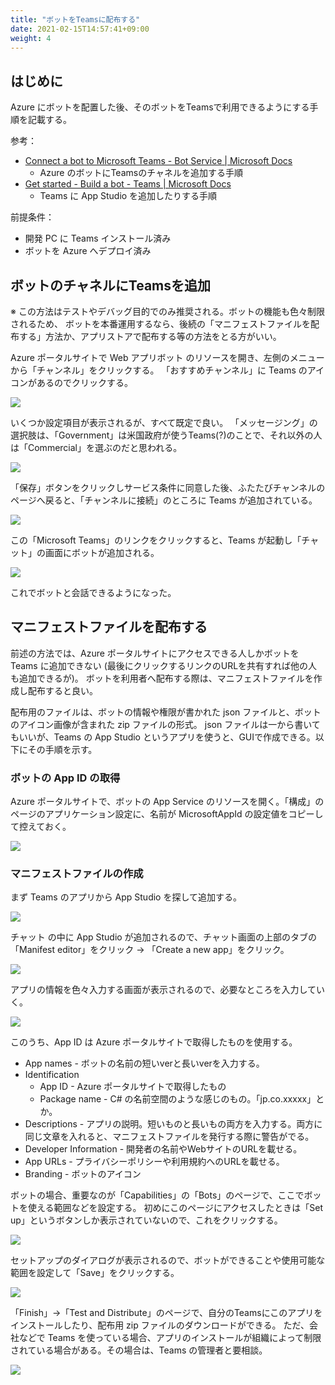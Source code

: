 ```yaml
---
title: "ボットをTeamsに配布する"
date: 2021-02-15T14:57:41+09:00
weight: 4
---
```


## はじめに
Azure にボットを配置した後、そのボットをTeamsで利用できるようにする手順を記載する。

参考：

* [Connect a bot to Microsoft Teams - Bot Service | Microsoft Docs](https://docs.microsoft.com/en-us/azure/bot-service/channel-connect-teams)
  * Azure のボットにTeamsのチャネルを追加する手順
* [Get started - Build a bot - Teams | Microsoft Docs](https://docs.microsoft.com/en-us/microsoftteams/platform/build-your-first-app/build-bot)
  * Teams に App Studio を追加したりする手順

前提条件：

* 開発 PC に Teams インストール済み
* ボットを Azure へデプロイ済み

## ボットのチャネルにTeamsを追加
※ この方法はテストやデバッグ目的でのみ推奨される。ボットの機能も色々制限されるため、
ボットを本番運用するなら、後続の「マニフェストファイルを配布する」方法か、アプリストアで配布する等の方法をとる方がいい。

Azure ポータルサイトで Web アプリボット のリソースを開き、左側のメニューから「チャンネル」をクリックする。
「おすすめチャンネル」に Teams のアイコンがあるのでクリックする。

![](2021-02-15-15-37-41.png)

いくつか設定項目が表示されるが、すべて既定で良い。
「メッセージング」の選択肢は、「Government」は米国政府が使うTeams(?)のことで、それ以外の人は「Commercial」を選ぶのだと思われる。

![](2021-02-15-15-39-27.png)

「保存」ボタンをクリックしサービス条件に同意した後、ふたたびチャンネルのページへ戻ると、「チャンネルに接続」のところに Teams が追加されている。

![](2021-02-15-15-45-43.png)

この「Microsoft Teams」のリンクをクリックすると、Teams が起動し「チャット」の画面にボットが追加される。

![](2021-02-15-15-48-44.png)

これでボットと会話できるようになった。

## マニフェストファイルを配布する
前述の方法では、Azure ポータルサイトにアクセスできる人しかボットを Teams に追加できない (最後にクリックするリンクのURLを共有すれば他の人も追加できるが)。
ボットを利用者へ配布する際は、マニフェストファイルを作成し配布すると良い。

配布用のファイルは、ボットの情報や権限が書かれた json ファイルと、ボットのアイコン画像が含まれた zip ファイルの形式。
json ファイルは一から書いてもいいが、Teams の App Studio というアプリを使うと、GUIで作成できる。以下にその手順を示す。

### ボットの App ID の取得
Azure ポータルサイトで、ボットの App Service のリソースを開く。「構成」のページのアプリケーション設定に、名前が MicrosoftAppId の設定値をコピーして控えておく。

![](2021-02-17-11-06-01.png)

### マニフェストファイルの作成

まず Teams のアプリから App Studio を探して追加する。

![](2021-02-15-16-48-34.png)

チャット の中に App Studio が追加されるので、チャット画面の上部のタブの「Manifest editor」をクリック → 「Create a new app」をクリック。

![](2021-02-15-16-50-41.png)

アプリの情報を色々入力する画面が表示されるので、必要なところを入力していく。

![](2021-02-17-10-10-01.png)

このうち、App ID は Azure ポータルサイトで取得したものを使用する。

* App names - ボットの名前の短いverと長いverを入力する。
* Identification
  * App ID - Azure ポータルサイトで取得したもの
  * Package name - C# の名前空間のような感じのもの。「jp.co.xxxxx」とか。
* Descriptions - アプリの説明。短いものと長いもの両方を入力する。両方に同じ文章を入れると、マニフェストファイルを発行する際に警告がでる。
* Developer Information - 開発者の名前やWebサイトのURLを載せる。
* App URLs - プライバシーポリシーや利用規約へのURLを載せる。
* Branding - ボットのアイコン

ボットの場合、重要なのが「Capabilities」の「Bots」のページで、ここでボットを使える範囲などを設定する。
初めにこのページにアクセスしたときは「Set up」というボタンしか表示されていないので、これをクリックする。

![](2021-02-17-10-23-19.png)

セットアップのダイアログが表示されるので、ボットができることや使用可能な範囲を設定して「Save」をクリックする。

![](2021-02-17-10-26-52.png)

「Finish」→「Test and Distribute」のページで、自分のTeamsにこのアプリをインストールしたり、配布用 zip ファイルのダウンロードができる。
ただ、会社などで Teams を使っている場合、アプリのインストールが組織によって制限されている場合がある。その場合は、Teams の管理者と要相談。

![](2021-02-17-10-50-38.png)
